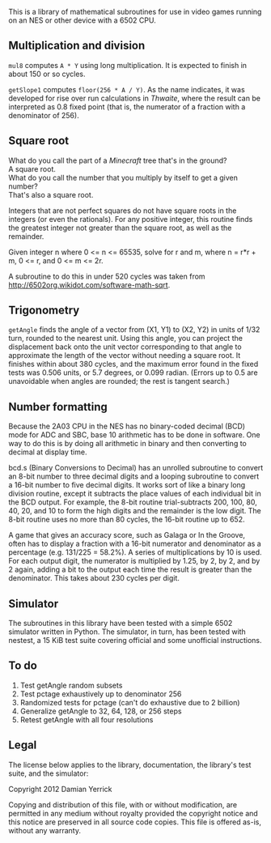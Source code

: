 This is a library of mathematical subroutines for use in video games running on an NES or other device with a 6502 CPU.

Multiplication and division
-------------
`mul8` computes `A * Y` using long multiplication.  It is expected to
finish in about 150 or so cycles.

`getSlope1` computes `floor(256 * A / Y)`.  As the name indicates, it was developed for rise over run calculations in _Thwaite_, where the result can be interpreted as 0.8 fixed point (that is, the numerator of a fraction with a denominator of 256).

Square root
----------
What do you call the part of a _Minecraft_ tree that's in the ground?  
A square root.  
What do you call the number that you multiply by itself to get a
given number?  
That's also a square root.

Integers that are not perfect squares do not have square roots in the
integers (or even the rationals).  For any positive integer, this
routine finds the greatest integer not greater than the square root,
as well as the remainder.

Given integer n where 0 <= n <= 65535, solve for r and m, where n = r*r + m, 0 <= r, and 0 <= m <= 2r.

A subroutine to do this in under 520 cycles was taken
from <http://6502org.wikidot.com/software-math-sqrt>.

Trigonometry
----------
`getAngle` finds the angle of a vector from (X1, Y1) to (X2, Y2) in
units of 1/32 turn, rounded to the nearest unit.  Using this angle,
you can project the displacement back onto the unit vector
corresponding to that angle to approximate the length of the vector
without needing a square root.  It finishes within about 380 cycles,
and the maximum error found in the fixed tests was 0.506 units, or
5.7 degrees, or 0.099 radian.  (Errors up to 0.5 are unavoidable when
angles are rounded; the rest is tangent search.)

Number formatting
----------
Because the 2A03 CPU in the NES has no binary-coded decimal (BCD) mode for ADC and SBC, base 10 arithmetic has to be done in software.  One way to do this is by doing all arithmetic in binary and then converting to decimal at display time.

bcd.s (Binary Conversions to Decimal) has an unrolled subroutine to convert an 8-bit number to three decimal digits and a looping subroutine to convert a 16-bit number to five decimal digits.  It works sort of like a binary long division routine, except it subtracts the place values of each individual bit in the BCD output.  For example, the 8-bit routine trial-subtracts 200, 100, 80, 40, 20, and 10 to form the high digits and the remainder is the low digit. The 8-bit routine uses no more than 80 cycles, the 16-bit routine up to 652.

A game that gives an accuracy score, such as Galaga or In the Groove, often has to display a fraction with a 16-bit numerator and denominator as a percentage (e.g. 131/225 = 58.2%).  A series of multiplications by 10 is used.  For each output digit, the numerator is multiplied by 1.25, by 2, by 2, and by 2 again, adding a bit to the output each time the result is greater than the denominator.  This takes about 230 cycles per digit.

Simulator
---------
The subroutines in this library have been tested with a simple 6502 simulator written in Python.  The simulator, in turn, has been tested with nestest, a 15 KiB test suite covering official and some unofficial instructions.

To do
-----
1. Test getAngle random subsets
2. Test pctage exhaustively up to denominator 256
3. Randomized tests for pctage (can't do exhaustive due to 2 billion)
4. Generalize getAngle to 32, 64, 128, or 256 steps
5. Retest getAngle with all four resolutions

Legal
-----
The license below applies to the library, documentation,
the library's test suite, and the simulator:

Copyright 2012 Damian Yerrick

Copying and distribution of this file, with or without
modification, are permitted in any medium without royalty provided
the copyright notice and this notice are preserved in all source
code copies.  This file is offered as-is, without any warranty.
